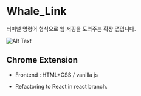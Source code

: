 # Whale_Link

터미널 명령어 형식으로 웹 서핑을 도와주는 확장 앱입니다.  

![Alt Text](image.gif)

## Chrome Extension

* Frontend : HTML+CSS / vanilla js

* Refactoring to React in react branch.